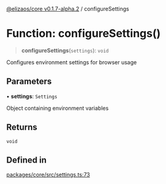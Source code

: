 [@elizaos/core v0.1.7-alpha.2](../index.md) / configureSettings

# Function: configureSettings()

> **configureSettings**(`settings`): `void`

Configures environment settings for browser usage

## Parameters

• **settings**: `Settings`

Object containing environment variables

## Returns

`void`

## Defined in

[packages/core/src/settings.ts:73](https://github.com/elizaOS/eliza/blob/main/packages/core/src/settings.ts#L73)
